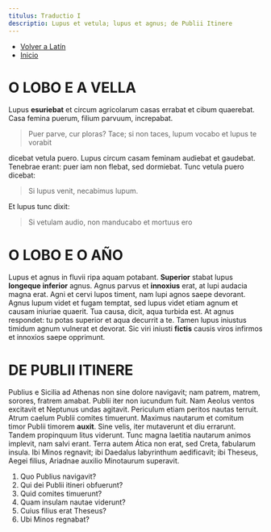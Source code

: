 ```yaml
---
titulus: Traductio I
descriptio: Lupus et vetula; lupus et agnus; de Publii Itinere
---
```


- [Volver a Latín](/latin)
- [Inicio](/)

# O LOBO E A VELLA

Lupus <strong title="tenía hambre">esuriebat</strong> et circum agricolarum casas errabat et cibum quaerebat. Casa femina puerum, filium parvuum, increpabat. 

> Puer parve, cur ploras? Tace; si non taces, lupum vocabo et lupus te vorabit

dicebat vetula puero. Lupus circum casam feminam audiebat et gaudebat. Tenebrae erant: puer iam non flebat, sed dormiebat. Tunc vetula puero dicebat: 

> Si lupus venit, necabimus lupum. 

Et lupus tunc dixit:

> Si vetulam audio, non manducabo et mortuus ero

# O LOBO E O AÑO

Lupus et agnus in fluvii ripa aquam potabant. <strong title="en la parte de arriba">Superior</strong> stabat lupus <strong title="y mucho más abajo">longeque inferior</strong> agnus. Agnus parvus et <strong title="inofensivo">innoxius</strong> erat, at lupi audacia magna erat. Agni et cervi lupos timent, nam lupi agnos saepe devorant. Agnus lupum videt et fugam temptat, sed lupus videt etiam agnum et causam iniuriae quaerit. Tua causa, dicit, aqua turbida est. At agnus respondet: tu potas superior et aqua decurrit a te. Tamen lupus iniustus timidum agnum vulnerat et devorat. Sic viri iniusti <strong title="fingidas">fictis</strong> causis viros infirmos et innoxios saepe opprimunt.

# DE PUBLII ITINERE

Publius e Sicilia ad Athenas non sine dolore navigavit; nam patrem, matrem, sorores, fratrem amabat. Publii iter non iucundum fuit. Nam Aeolus ventos excitavit et Neptunus undas agitavit. Periculum etiam peritos nautas terruit. Atrum caelum Publii comites timuerunt. Maximus nautarum et comitum timor Publii timorem <strong title="augĕo, augĕs, auxi, auctum, augēre: desarrollar">auxit</strong>. Sine velis, iter mutaverunt et diu errarunt. Tandem propinquum litus viderunt. Tunc magna laetitia nautarum animos implevit, nam salvi erant. Terra autem Ática non erat, sed Creta, fabularum insula. Ibi Minos regnavit; ibi Daedalus labyrinthum aedificavit; ibi Theseus, Aegei filius, Ariadnae auxilio Minotaurum superavit.

1. Quo Publius navigavit?
2. Qui dei Publii itineri obfuerunt?
3. Quid comites timuerunt?
4. Quam insulam nautae viderunt?
5. Cuius filius erat Theseus?
6. Ubi Minos regnabat?